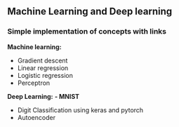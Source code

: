 ## Machine Learning and Deep learning
### Simple implementation of concepts with links

**Machine learning:**
- Gradient descent
- Linear regression
- Logistic regression
- Perceptron

**Deep Learning:**
**- MNIST**
- Digit Classification using keras and pytorch 
- Autoencoder
